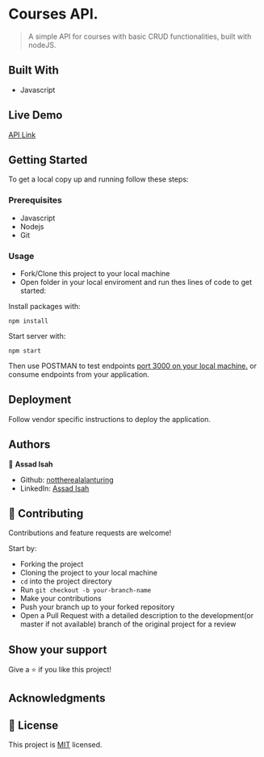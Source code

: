 # Courses API.

> A simple API for courses with basic CRUD functionalities, built with nodeJS.

## Built With

- Javascript

## Live Demo

[API Link](https://course-f2wj.onrender.com/api/courses)

## Getting Started

To get a local copy up and running follow these steps:

### Prerequisites

- Javascript
- Nodejs
- Git

### Usage

- Fork/Clone this project to your local machine
- Open folder in your local enviroment and run thes lines of code to get started:

Install packages with:

```
npm install

```

Start server with:

```
npm start

```

Then use POSTMAN to test endpoints [port 3000 on your local machine.](http://localhost:3000/api/courses/) or consume endpoints from your application.

## Deployment

Follow vendor specific instructions to deploy the application.

## Authors

👤 **Assad Isah**

- Github: [nottherealalanturing](https://github.com/nottherealalanturing)
- LinkedIn: [Assad Isah](https://linkedin.com/in/assadisah)

## 🤝 Contributing

Contributions and feature requests are welcome!

Start by:

- Forking the project
- Cloning the project to your local machine
- `cd` into the project directory
- Run `git checkout -b your-branch-name`
- Make your contributions
- Push your branch up to your forked repository
- Open a Pull Request with a detailed description to the development(or master if not available) branch of the original project for a review

## Show your support

Give a ⭐️ if you like this project!

## Acknowledgments

## 📝 License

This project is [MIT](https://opensource.org/licenses/MIT) licensed.
